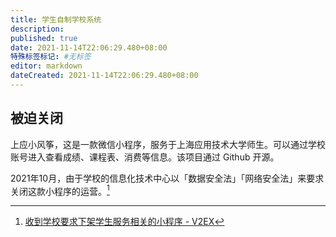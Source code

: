 ```yaml
---
title: 学生自制学校系统
description:
published: true
date: 2021-11-14T22:06:29.480+08:00
特殊标签标记: #无标签
editor: markdown
dateCreated: 2021-11-14T22:06:29.480+08:00
---
```


## 被迫关闭

上应小风筝，这是一款微信小程序，服务于上海应用技术大学师生。可以通过学校账号进入查看成绩、课程表、消费等信息。该项目通过 Github 开源。

2021年10月，由于学校的信息化技术中心以「数据安全法」「网络安全法」来要求关闭这款小程序的运营。[^811121]

[^811121]: [收到学校要求下架学生服务相关的小程序 - V2EX](https://web.archive.org/web/20211029050409/https://v2ex.com/t/811121)
